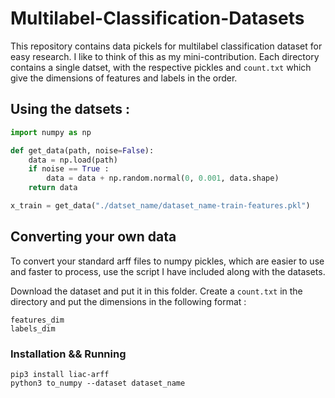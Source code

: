 # Multilabel-Classification-Datasets

This repository contains data pickels for multilabel classification dataset for easy research. 
I like to think of this as my mini-contribution. Each directory contains a single datset, with the respective pickles and `count.txt` which give the dimensions of features and labels in the order.

## Using the datsets :
```python
import numpy as np

def get_data(path, noise=False):
    data = np.load(path)
    if noise == True :
        data = data + np.random.normal(0, 0.001, data.shape)
    return data

x_train = get_data("./datset_name/dataset_name-train-features.pkl")
```

## Converting your own data
To convert your standard arff files to numpy pickles, which are easier to use and faster to process, use the script I have included along with the datasets.

Download the dataset and put it in this folder. Create a `count.txt` in the directory and put the dimensions in the following format :
```
features_dim
labels_dim
```
### Installation && Running
```shell
pip3 install liac-arff 
python3 to_numpy --dataset dataset_name
```
